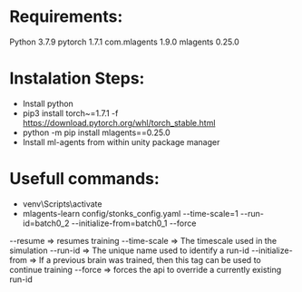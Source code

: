 # Requirements:
Python 3.7.9
pytorch 1.7.1
com.mlagents 1.9.0
mlagents 0.25.0

# Instalation Steps:
* Install python
* pip3 install torch~=1.7.1 -f https://download.pytorch.org/whl/torch_stable.html
* python -m pip install mlagents==0.25.0
* Install ml-agents from within unity package manager

# Usefull commands:
* venv\Scripts\activate
* mlagents-learn config/stonks_config.yaml --time-scale=1 --run-id=batch0_2 --initialize-from=batch0_1 --force

--resume => resumes training
--time-scale => The timescale used in the simulation
--run-id => The unique name used to identify a run-id
--initialize-from => If a previous brain was trained, then this tag can be used to continue training
--force => forces the api to override a currently existing run-id